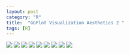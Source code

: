 ```yaml
---
layout: post
category: "R"
title:  "GGPlot Visualization Aesthetics 2 "
tags: [R]
---
```



<img src="https://raw.githubusercontent.com/MoonBrillante/moonbrillante.github.io/master/my_picture/aethetics001.JPG">
<img src="https://raw.githubusercontent.com/MoonBrillante/moonbrillante.github.io/master/my_picture/aethetics002.JPG">
<img src="https://raw.githubusercontent.com/MoonBrillante/moonbrillante.github.io/master/my_picture/aethetics003.JPG" >
<img src="https://raw.githubusercontent.com/MoonBrillante/moonbrillante.github.io/master/my_picture/aethetics004.JPG">
<img src="https://raw.githubusercontent.com/MoonBrillante/moonbrillante.github.io/master/my_picture/aethetics005.JPG">
<img src="https://raw.githubusercontent.com/MoonBrillante/moonbrillante.github.io/master/my_picture/aethetics006.JPG" >
<img src="https://raw.githubusercontent.com/MoonBrillante/moonbrillante.github.io/master/my_picture/aethetics007.JPG">
<img src="https://raw.githubusercontent.com/MoonBrillante/moonbrillante.github.io/master/my_picture/aethetics008.JPG">
<img src="https://raw.githubusercontent.com/MoonBrillante/moonbrillante.github.io/master/my_picture/aethetics009.JPG" >
